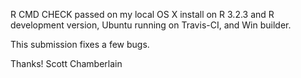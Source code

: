 R CMD CHECK passed on my local OS X install on R 3.2.3 and R development
version, Ubuntu running on Travis-CI, and Win builder.

This submission fixes a few bugs.

Thanks! Scott Chamberlain
